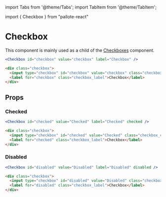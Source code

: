 ---
---
import Tabs from '@theme/Tabs';
import TabItem from '@theme/TabItem';

import { Checkbox } from "pallote-react"

# Checkbox

This component is mainly used as a child of the [Checkboxes](/docs/components/checkboxes.md) component.

<div class="docs__block">
  <Checkbox id="checkbox" value="checkbox" label="Checkbox" />
</div>

<Tabs groupId="package" queryString>
  <TabItem value="react" label="React">

```jsx
<Checkbox id="checkbox" value="checkbox" label="Checkbox" />
```
  </TabItem>
  <TabItem value="css" label="CSS">

```html
<div class="checkbox">
  <input type="checkbox" id="checkbox" value="checkbox" class="checkbox_control" />
  <label for="checkbox" class="checkbox_label">Checkbox</label>
</div>
```
  </TabItem>
</Tabs>

## Props

### Checked

<div class="docs__block">
  <Checkbox id="checked" value="Checked" label="Checked" checked />
</div>

<Tabs groupId="package" queryString>
  <TabItem value="react" label="React">

```jsx
<Checkbox id="checked" value="Checked" label="Checked" checked />
```
  </TabItem>
  <TabItem value="css" label="CSS">

```html
<div class="checkbox">
  <input type="checkbox" id="checked" value="Checked" class="checkbox_control" checked />
  <label for="checked" class="checkbox_label">Checkbox</label>
</div>
```
  </TabItem>
</Tabs>

### Disabled

<div class="docs__block">
  <Checkbox id="disabled" value="Disabled" label="Disabled" disabled />
</div>

<Tabs groupId="package" queryString>
  <TabItem value="react" label="React">

```jsx
<Checkbox id="disabled" value="Disabled" label="Disabled" disabled />
```
  </TabItem>
  <TabItem value="css" label="CSS">

```html
<div class="checkbox">
  <input type="checkbox" id="disabled" value="Disabled" class="checkbox_control" disabled />
  <label for="disabled" class="checkbox_label">Checkbox</label>
</div>
```
  </TabItem>
</Tabs>
